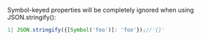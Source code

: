 Symbol-keyed properties will be completely ignored when using JSON.stringify():

```javascript
1| JSON.stringify({[Symbol('foo')]: 'foo'});//'{}'
```
